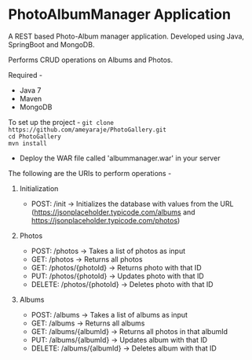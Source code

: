 # PhotoAlbumManager Application

A REST based Photo-Album manager application. Developed using Java, SpringBoot and MongoDB.

Performs CRUD operations on Albums and Photos. 


Required - 
- Java 7
- Maven
- MongoDB


To set up the project - 
```git clone https://github.com/ameyaraje/PhotoGallery.git```  
```cd PhotoGallery```  
```mvn install```  
- Deploy the WAR file called 'albummanager.war' in your server


The following are the URIs to perform operations -
1. Initialization
	- POST: /init -> Initializes the database with values from the URL (https://jsonplaceholder.typicode.com/albums  and   https://jsonplaceholder.typicode.com/photos)

2. Photos
	- POST: /photos -> Takes a list of photos as input
	- GET: /photos -> Returns all photos
	- GET: /photos/{photoId} -> Returns photo with that ID
	- PUT: /photos/{photoId} -> Updates photo with that ID
	- DELETE: /photos/{photoId} -> Deletes photo with that ID

3. Albums
	- POST: /albums -> Takes a list of albums as input
	- GET: /albums -> Returns all albums
	- GET: /albums/{albumId} -> Returns all photos in that albumId
	- PUT: /albums/{albumId} -> Updates album with that ID
	- DELETE: /albums/{albumId} -> Deletes album with that ID